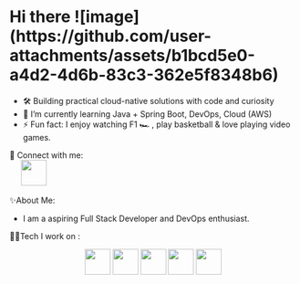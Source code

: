 <h1 align="Left">Hi there ![image](https://github.com/user-attachments/assets/b1bcd5e0-a4d2-4d6b-83c3-362e5f8348b6)</h1>

- 🛠️ Building practical cloud-native solutions with code and curiosity
- 🌱 I’m currently learning Java + Spring Boot, DevOps, Cloud (AWS)
- ⚡ Fun fact: I enjoy watching F1 🏎️ , play basketball & love playing video games.


🔗 Connect with me:<br/>
                         &nbsp;&nbsp;&nbsp;&nbsp;
<a href="https://linkedin.com/in/chirag-kp" target="_blank">
  <img src="https://img.icons8.com/color/48/linkedin.png" height="45" width="45"/>
</a>

✨About Me:
- I am a aspiring Full Stack Developer and DevOps enthusiast.

🧑‍💻Tech I work on : 
<p align="center">
<img src="https://img.icons8.com/color/48/java-coffee-cup-logo--v1.png" height="45" width="45"/>
<img src="https://img.icons8.com/color/48/spring-logo.png" height="45" width="45"/>
<img src="https://img.icons8.com/color/48/git.png" height="45" width="45"/>
<img src="https://img.icons8.com/color/48/mysql-logo.png" height="45" width="45"/>
<img src="https://img.icons8.com/color/48/jenkins.png" height="45" width="45" "/>
</p>

<!---
K8sByte/K8sByte is a ✨ special ✨ repository because its `README.md` (this file) appears on your GitHub profile.
You can click the Preview link to take a look at your changes.
--->
